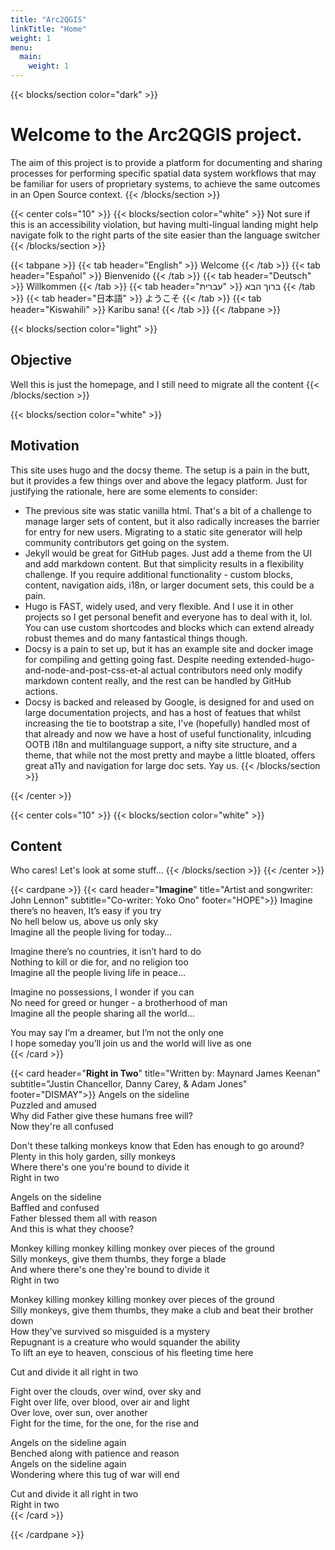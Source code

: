 ```yaml
---
title: "Arc2QGIS"
linkTitle: "Home"
weight: 1
menu:
  main:
    weight: 1
---
```


{{< blocks/section color="dark" >}}
# Welcome to the Arc2QGIS project.

The aim of this project is to provide a platform for documenting and sharing processes for performing specific spatial data system workflows that may be familiar for users of proprietary systems, to achieve the same outcomes in an Open Source context.
{{< /blocks/section >}}

{{< center cols="10" >}}
{{< blocks/section color="white" >}}
Not sure if this is an accessibility violation, but having multi-lingual landing might help navigate folk to the right parts of the site easier than the language switcher
{{< /blocks/section >}}

{{< tabpane >}}
  {{< tab header="English" >}}
    Welcome
  {{< /tab >}}
  {{< tab header="Español" >}}
    Bienvenido
  {{< /tab >}}
  {{< tab header="Deutsch" >}}
    Willkommen
  {{< /tab >}}
  {{< tab header="עברית" >}}
  ברוך הבא
  {{< /tab >}}
  {{< tab header="日本語" >}}
    ようこそ
  {{< /tab >}}
  {{< tab header="Kiswahili" >}}
    Karibu sana!
  {{< /tab >}}
{{< /tabpane >}}

{{< blocks/section color="light" >}}
## Objective
  
Well this is just the homepage, and I still need to migrate all the content
{{< /blocks/section >}}

{{< blocks/section color="white" >}}
## Motivation  

This site uses hugo and the docsy theme. The setup is a pain in the butt, but it provides a few things over and above the legacy platform. Just for justifying the rationale, here are some elements to consider:

- The previous site was static vanilla html. That's a bit of a challenge to manage larger sets of content, but it also radically increases the barrier for entry for new users. Migrating to a static site generator will help community contributors get going on the system.
- Jekyll would be great for GitHub pages. Just add a theme from the UI and add markdown content. But that simplicity results in a flexibility challenge. If you require additional functionality - custom blocks, content, navigation aids, i18n, or larger document sets, this could be a pain.
- Hugo is FAST, widely used, and very flexible. And I use it in other projects so I get personal benefit and everyone has to deal with it, lol. You can use custom shortcodes and blocks which can extend already robust themes and do many fantastical things though.
- Docsy is a pain to set up, but it has an example site and docker image for compiling and getting going fast. Despite needing extended-hugo-and-node-and-post-css-et-al actual contributors need only modify markdown content really, and the rest can be handled by GitHub actions.
- Docsy is backed and released by Google, is designed for and used on large documentation projects, and has a host of featues that whilst increasing the tie to bootstrap a site, I've (hopefully) handled most of that already and now we have a host of useful functionality, inlcuding OOTB i18n and multilanguage support, a nifty site structure, and a theme, that while not the most pretty and maybe a little bloated, offers great a11y and navigation for large doc sets. Yay us.
{{< /blocks/section >}}

{{< /center >}}

{{< center cols="10" >}}
{{< blocks/section color="white" >}}
## Content
  
Who cares! Let's look at some stuff...
{{< /blocks/section >}}
{{< /center >}}

{{< cardpane >}}
{{< card header="**Imagine**" title="Artist and songwriter: John Lennon" subtitle="Co-writer: Yoko Ono"
          footer="HOPE">}}
Imagine there’s no heaven, It’s easy if you try  
No hell below us, above us only sky  
Imagine all the people living for today…  
  
Imagine there’s no countries, it isn’t hard to do  
Nothing to kill or die for, and no religion too  
Imagine all the people living life in peace…  
  
Imagine no possessions, I wonder if you can  
No need for greed or hunger - a brotherhood of man  
Imagine all the people sharing all the world…  
  
You may say I’m a dreamer, but I’m not the only one  
I hope someday you’ll join us and the world will live as one  
{{< /card >}}


{{< card header="**Right in Two**" title="Written by: Maynard James Keenan" subtitle="Justin Chancellor, Danny Carey, & Adam Jones"
          footer="DISMAY">}}
Angels on the sideline  
Puzzled and amused  
Why did Father give these humans free will?  
Now they're all confused  
  
Don't these talking monkeys know that Eden has enough to go around?  
Plenty in this holy garden, silly monkeys  
Where there's one you're bound to divide it  
Right in two  

Angels on the sideline  
Baffled and confused  
Father blessed them all with reason  
And this is what they choose?  
  
Monkey killing monkey killing monkey over pieces of the ground  
Silly monkeys, give them thumbs, they forge a blade  
And where there's one they're bound to divide it  
Right in two  
  
Monkey killing monkey killing monkey over pieces of the ground  
Silly monkeys, give them thumbs, they make a club and beat their brother down  
How they've survived so misguided is a mystery  
Repugnant is a creature who would squander the ability  
To lift an eye to heaven, conscious of his fleeting time here  
  
Cut and divide it all right in two  
  
Fight over the clouds, over wind, over sky and  
Fight over life, over blood, over air and light  
Over love, over sun, over another  
Fight for the time, for the one, for the rise and  
  
Angels on the sideline again  
Benched along with patience and reason  
Angels on the sideline again  
Wondering where this tug of war will end  
  
Cut and divide it all right in two  
Right in two  
{{< /card >}}

{{< /cardpane >}}
